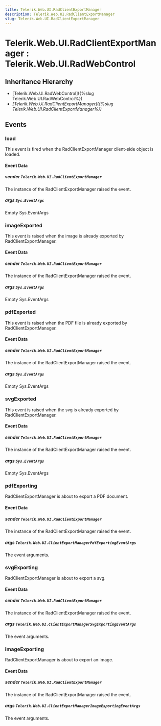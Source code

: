 ```yaml
---
title: Telerik.Web.UI.RadClientExportManager
description: Telerik.Web.UI.RadClientExportManager
slug: Telerik.Web.UI.RadClientExportManager
---
```


# Telerik.Web.UI.RadClientExportManager : Telerik.Web.UI.RadWebControl 

## Inheritance Hierarchy

* [Telerik.Web.UI.RadWebControl]({%slug Telerik.Web.UI.RadWebControl%})
* *[Telerik.Web.UI.RadClientExportManager]({%slug Telerik.Web.UI.RadClientExportManager%})*


## Events

### load

This event is fired when the RadClientExportManager client-side object is loaded.

#### Event Data

#####  sender `Telerik.Web.UI.RadClientExportManager`

The instance of the RadClientExportManager raised the event.

##### args `Sys.EventArgs`

Empty Sys.EventArgs

### imageExported

This event is raised when the image is already exported by RadClientExportManager.

#### Event Data

#####  sender `Telerik.Web.UI.RadClientExportManager`

The instance of the RadClientExportManager raised the event.

##### args `Sys.EventArgs`

Empty Sys.EventArgs

### pdfExported

This event is raised when the PDF file is already exported by RadClientExportManager.

#### Event Data

#####  sender `Telerik.Web.UI.RadClientExportManager`

The instance of the RadClientExportManager raised the event.

##### args `Sys.EventArgs`

Empty Sys.EventArgs

### svgExported

This event is raised when the svg is already exported by RadClientExportManager.

#### Event Data

#####  sender `Telerik.Web.UI.RadClientExportManager`

The instance of the RadClientExportManager raised the event.

##### args `Sys.EventArgs`

Empty Sys.EventArgs
 
### pdfExporting

RadClientExportManager is about to export a PDF document.

#### Event Data

#####  sender `Telerik.Web.UI.RadClientExportManager`

The instance of the RadClientExportManager raised the event.

##### args `Telerik.Web.UI.ClientExportManagerPdfExportingEventArgs`

The event arguments.  

### svgExporting

RadClientExportManager is about to export a svg.

#### Event Data

#####  sender `Telerik.Web.UI.RadClientExportManager`

The instance of the RadClientExportManager raised the event.

##### args `Telerik.Web.UI.ClientExportManagerSvgExportingEventArgs`

The event arguments.  

### imageExporting

RadClientExportManager is about to export an image.

#### Event Data

#####  sender `Telerik.Web.UI.RadClientExportManager`

The instance of the RadClientExportManager raised the event.

##### args `Telerik.Web.UI.ClientExportManagerImageExportingEventArgs`

The event arguments.  



